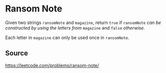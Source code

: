 # Ransom Note

Given two strings `ransomNote` and `magazine`, return `true` if `ransomNote` *can be constructed by using the letters from* `magazine` and `false` *otherwise.*

Each letter in `magazine` can only be used once in `ransomNote`.

## Source

https://leetcode.com/problems/ransom-note/